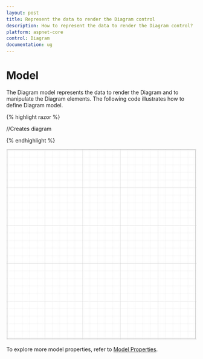 ```yaml
---
layout: post
title: Represent the data to render the Diagram control
description: How to represent the data to render the Diagram control?
platform: aspnet-core
control: Diagram
documentation: ug
---
```


# Model

The Diagram model represents the data to render the Diagram and to manipulate the Diagram elements. The following code illustrates how to define Diagram model.

{% highlight razor %}

 //Creates diagram
    <div>
       <ej-diagram id="diagram" width="1000px" height="600px" enable-context-menu="false"></ej-diagram>
    </div>
  
{% endhighlight %}

![](/aspnet-core/Diagram/Model_images/Model_img1.png)

To explore more model properties, refer to [Model Properties](http://help.syncfusion.com/cr/cref_files/aspnetmvc/ejmvc/Syncfusion.EJ~Syncfusion.JavaScript.DataVisualization.Models.DiagramProperties_members.html "Model Properties").